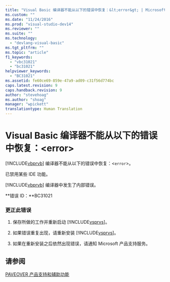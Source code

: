 ```yaml
---
title: "Visual Basic 编译器不能从以下的错误中恢复：&lt;error&gt; | Microsoft Docs"
ms.custom: ""
ms.date: "11/24/2016"
ms.prod: "visual-studio-dev14"
ms.reviewer: ""
ms.suite: ""
ms.technology: 
  - "devlang-visual-basic"
ms.tgt_pltfrm: ""
ms.topic: "article"
f1_keywords: 
  - "vbc31021"
  - "bc31021"
helpviewer_keywords: 
  - "BC31021"
ms.assetid: fe60ce69-859e-47a9-ad09-c31f56d774bc
caps.latest.revision: 9
caps.handback.revision: 9
author: "stevehoag"
ms.author: "shoag"
manager: "wpickett"
translationtype: Human Translation
---
```

# Visual Basic 编译器不能从以下的错误中恢复：&lt;error&gt;
[!INCLUDE[vbprvb](../../csharp/programming-guide/concepts/linq/includes/vbprvb_md.md)] 编译器不能从以下的错误中恢复：\<`error`\>。  
  
 已禁用某些 IDE 功能。  
  
 [!INCLUDE[vbprvb](../../csharp/programming-guide/concepts/linq/includes/vbprvb_md.md)] 编译器中发生了内部错误。  
  
 **错误 ID：**BC31021  
  
### 更正此错误  
  
1.  保存所做的工作并重新启动 [!INCLUDE[vsprvs](../../csharp/includes/vsprvs_md.md)]。  
  
2.  如果错误重复出现，请重新安装 [!INCLUDE[vsprvs](../../csharp/includes/vsprvs_md.md)]。  
  
3.  如果在重新安装之后依然出现错误，请通知 Microsoft 产品支持服务。  
  
## 请参阅  
 [PAVEOVER 产品支持和辅助功能](http://msdn.microsoft.com/zh-cn/14e1d293-7b6d-40a6-bf3e-a92f8ee6c88c)
